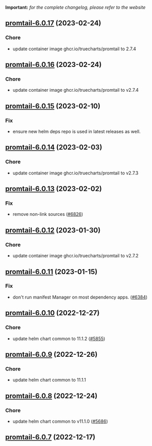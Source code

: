 **Important:**
*for the complete changelog, please refer to the website*




## [promtail-6.0.17](https://github.com/truecharts/charts/compare/promtail-6.0.16...promtail-6.0.17) (2023-02-24)

### Chore

- update container image ghcr.io/truecharts/promtail to 2.7.4
  
  


## [promtail-6.0.16](https://github.com/truecharts/charts/compare/promtail-6.0.15...promtail-6.0.16) (2023-02-24)

### Chore

- update container image ghcr.io/truecharts/promtail to v2.7.4
  
  


## [promtail-6.0.15](https://github.com/truecharts/charts/compare/promtail-6.0.14...promtail-6.0.15) (2023-02-10)

### Fix

- ensure new helm deps repo is used in latest releases as well.
  
  


## [promtail-6.0.14](https://github.com/truecharts/charts/compare/promtail-6.0.13...promtail-6.0.14) (2023-02-03)

### Chore

- update container image ghcr.io/truecharts/promtail to v2.7.3
  
  


## [promtail-6.0.13](https://github.com/truecharts/charts/compare/promtail-6.0.12...promtail-6.0.13) (2023-02-02)

### Fix

- remove non-link sources ([#6826](https://github.com/truecharts/charts/issues/6826))
  
  


## [promtail-6.0.12](https://github.com/truecharts/charts/compare/promtail-6.0.11...promtail-6.0.12) (2023-01-30)

### Chore

- update container image ghcr.io/truecharts/promtail to v2.7.2
  
  


## [promtail-6.0.11](https://github.com/truecharts/charts/compare/promtail-6.0.10...promtail-6.0.11) (2023-01-15)

### Fix

- don't run manifest Manager on most dependency apps. ([#6384](https://github.com/truecharts/charts/issues/6384))
  
  


## [promtail-6.0.10](https://github.com/truecharts/charts/compare/promtail-6.0.9...promtail-6.0.10) (2022-12-27)

### Chore

- update helm chart common to 11.1.2 ([#5855](https://github.com/truecharts/charts/issues/5855))
  
  


## [promtail-6.0.9](https://github.com/truecharts/charts/compare/promtail-6.0.8...promtail-6.0.9) (2022-12-26)

### Chore

- update helm chart common to 11.1.1
  
  


## [promtail-6.0.8](https://github.com/truecharts/charts/compare/promtail-6.0.7...promtail-6.0.8) (2022-12-24)

### Chore

- update helm chart common to v11.1.0 ([#5686](https://github.com/truecharts/charts/issues/5686))
  
  


## [promtail-6.0.7](https://github.com/truecharts/charts/compare/promtail-6.0.6...promtail-6.0.7) (2022-12-17)


